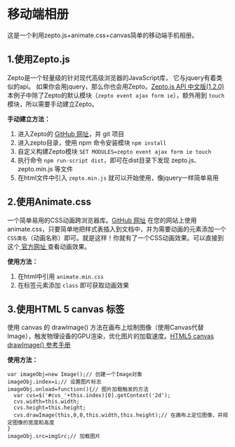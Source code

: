 # 移动端相册

这是一个利用zepto.js+animate.css+canvas简单的移动端手机相册。



## 1.使用Zepto.js
Zepto是一个轻量级的针对现代高级浏览器的JavaScript库， 它与jquery有着类似的api。 如果你会用jquery，那么你也会用Zepto。[Zepto.js API 中文版(1.2.0)](http://www.css88.com/doc/zeptojs_api)
本例子中除了Zepto的默认模块（`zepto event ajax form ie`），额外用到 `touch` 模块，所以需要手动建立Zepto。

**手动建立方法：**
 1. 进入Zepto的 [GitHub 网址](https://github.com/madrobby/zepto)，并 git 项目
 2. 进入zepto目录，使用 npm 命令安装模块 `npm install`
 3. 自定义构建Zepto模块 `SET MODULES=zepto event ajax form ie touch`
 4. 执行命令 `npm run-script dist`，即可在dist目录下发现 zepto.js、zepto.min.js 等文件
 5. 在html文件中引入 `zepto.min.js` 就可以开始使用，像jquery一样简单易用



## 2.使用Animate.css
一个简单易用的CSS动画跨浏览器库。[GitHub 网址](https://github.com/daneden/animate.css)
在您的网站上使用 animate.css，只要简单地把样式表插入到文档中，并为需要动画的元素添加一个`CSS类名`（动画名称）即可。就是这样！你就有了一个CSS动画效果。可以直接到这个[ 官方网址 ](https://daneden.github.io/animate.css)查看动画效果。

**使用方法：**
 1. 在html中引用 `animate.min.css` 
 2. 在标签元素添加 `class` 即可获取动画效果



## 3.使用HTML 5 canvas 标签
使用 canvas 的 drawImage() 方法在画布上绘制图像（使用Canvas代替Image），触发物理设备的GPU渲染，优化图片的加载速度。[HTML5 canvas drawImage() 参考手册](http://www.w3school.com.cn/tags/canvas_drawimage.asp)

**使用方法：**

    var imageObj=new Image();// 创建一个Image对象
    imageObj.index=i;// 设置图片标志
    imageObj.onload=function(){// 图片加载触发的方法
      var cvs=$('#cvs_'+this.index)[0].getContext('2d');
      cvs.width=this.width;
      cvs.height=this.height;
      cvs.drawImage(this,0,0,this.width,this.height);// 在画布上定位图像，并规定图像的宽度和高度
    }
    imageObj.src=imgSrc;// 加载图片

